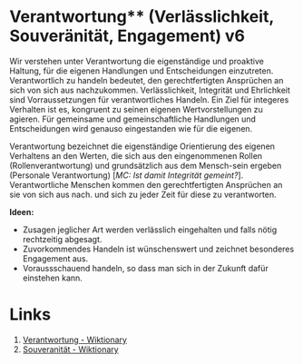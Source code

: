 ﻿<!---
   NAME - The NAME of this project is:
ethos

  FILE - The FILENAME of the current file is:
/v6.md

  CREATION - This project was CREATED on:
2017-01-28-16:15:00 UTC

  MODIFICATION - This project was last MODIFIED on:
2017-01-28-16:15:00 UTC

  VERSION - The current VERSION of this project is:
<git-commit-hash>-2017-01-28-16:15:00 UTC

  CREATOR(S) - This project was CREATED by:
Michael Czechowski, Martin Maga

  CONTACT - You can CONTACT the creator(s) or developer(s) of this project at:
E-Mail: mail@martinmaga.de

  COPYRIGHT - The COPYRIGHT holder of this project is:
COPYRIGHT (c) 2016 Martin Maga

  LICENSE - This project is LICENSED under the following license:
Martin Maga 2016 CC BY-SA 4.0 https://creativecommons.org

  SUBFILE – This is a SUBFILE! For more INFORMATION on this project go to:
/README.md
--->

# Verantwortung** (Verlässlichkeit, Souveränität, Engagement) **v6**
Wir verstehen unter Verantwortung die eigenständige und proaktive Haltung, für die eigenen Handlungen und Entscheidungen einzutreten. Verantwortlich zu handeln bedeutet, den gerechtfertigten Ansprüchen an sich von sich aus nachzukommen. Verlässlichkeit, Integrität und Ehrlichkeit sind Vorraussetzungen für verantwortliches Handeln. Ein Ziel für integeres Verhalten ist es, kongruent zu seinen eigenen Wertvorstellungen zu agieren. Für gemeinsame und gemeinschaftliche Handlungen und Entscheidungen wird genauso eingestanden wie für die eigenen.

Verantwortung bezeichnet die eigenständige Orientierung des eigenen Verhaltens an den Werten, die sich aus den eingenommenen Rollen (Rollenverantwortung) und grundsätzlich aus dem Mensch-sein ergeben (Personale Verantwortung) [_MC: Ist damit Integrität gemeint?_]. Verantwortliche Menschen kommen den gerechtfertigten Ansprüchen an sie von sich aus nach. und sich zu jeder Zeit für diese zu verantworten.

__Ideen:__
- Zusagen jeglicher Art werden verlässlich eingehalten und falls nötig rechtzeitig abgesagt.
- Zuvorkommendes Handeln ist wünschenswert und zeichnet besonderes Engagement aus.
- Voraussschauend handeln, so dass man sich in der Zukunft dafür einstehen kann.


# Links
1. [Verantwortung - Wiktionary](https://de.wiktionary.org/wiki/Verantwortung)
2. [Souveranität - Wiktionary](https://de.wiktionary.org/wiki/Souver%C3%A4nit%C3%A4t)
